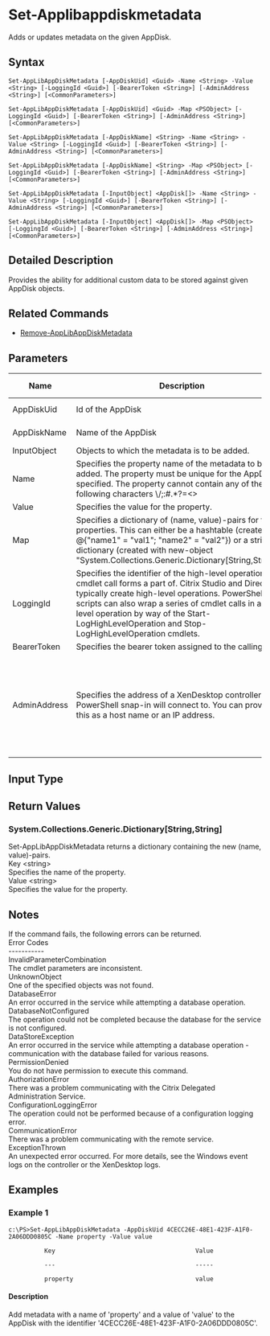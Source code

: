 ﻿
# Set-Applibappdiskmetadata
Adds or updates metadata on the given AppDisk.
## Syntax
```
Set-AppLibAppDiskMetadata [-AppDiskUid] <Guid> -Name <String> -Value <String> [-LoggingId <Guid>] [-BearerToken <String>] [-AdminAddress <String>] [<CommonParameters>]

Set-AppLibAppDiskMetadata [-AppDiskUid] <Guid> -Map <PSObject> [-LoggingId <Guid>] [-BearerToken <String>] [-AdminAddress <String>] [<CommonParameters>]

Set-AppLibAppDiskMetadata [-AppDiskName] <String> -Name <String> -Value <String> [-LoggingId <Guid>] [-BearerToken <String>] [-AdminAddress <String>] [<CommonParameters>]

Set-AppLibAppDiskMetadata [-AppDiskName] <String> -Map <PSObject> [-LoggingId <Guid>] [-BearerToken <String>] [-AdminAddress <String>] [<CommonParameters>]

Set-AppLibAppDiskMetadata [-InputObject] <AppDisk[]> -Name <String> -Value <String> [-LoggingId <Guid>] [-BearerToken <String>] [-AdminAddress <String>] [<CommonParameters>]

Set-AppLibAppDiskMetadata [-InputObject] <AppDisk[]> -Map <PSObject> [-LoggingId <Guid>] [-BearerToken <String>] [-AdminAddress <String>] [<CommonParameters>]
```
## Detailed Description
Provides the ability for additional custom data to be stored against given AppDisk objects.


## Related Commands

* [Remove-AppLibAppDiskMetadata](./Remove-AppLibAppDiskMetadata/)
## Parameters
| Name   | Description | Required? | Pipeline Input | Default Value |
| --- | --- | --- | --- | --- |
| AppDiskUid | Id of the AppDisk | true | true (ByValue, ByPropertyName) |  |
| AppDiskName | Name of the AppDisk | true | true (ByValue, ByPropertyName) |  |
| InputObject | Objects to which the metadata is to be added. | true | true (ByValue) |  |
| Name | Specifies the property name of the metadata to be added. The property must be unique for the AppDisk specified. The property cannot contain any of the following characters \\/;:#.\*?=&lt;&gt;|\[\]()"' | true | false |  |
| Value | Specifies the value for the property. | true | false |  |
| Map | Specifies a dictionary of (name, value)-pairs for the properties. This can either be a hashtable (created with @{"name1" = "val1"; "name2" = "val2"}) or a string dictionary (created with new-object "System.Collections.Generic.Dictionary\[String,String\]"). | true | true (ByValue) |  |
| LoggingId | Specifies the identifier of the high-level operation this cmdlet call forms a part of. Citrix Studio and Director typically create high-level operations. PowerShell scripts can also wrap a series of cmdlet calls in a high-level operation by way of the Start-LogHighLevelOperation and Stop-LogHighLevelOperation cmdlets. | false | false |  |
| BearerToken | Specifies the bearer token assigned to the calling user | false | false |  |
| AdminAddress | Specifies the address of a XenDesktop controller the PowerShell snap-in will connect to. You can provide this as a host name or an IP address. | false | false | Localhost. Once a value is provided by any cmdlet, this value becomes the default. |

## Input Type

### 

## Return Values

### System.Collections.Generic.Dictionary\[String,String\]
Set-AppLibAppDiskMetadata returns a dictionary containing the new (name, value)-pairs.<br>    Key &lt;string&gt;<br>        Specifies the name of the property.<br>    Value &lt;string&gt;<br>        Specifies the value for the property.
## Notes
If the command fails, the following errors can be returned.<br>    Error Codes<br>    -----------<br>    InvalidParameterCombination<br>        The cmdlet parameters are inconsistent.<br>    UnknownObject<br>        One of the specified objects was not found.<br>    DatabaseError<br>        An error occurred in the service while attempting a database operation.<br>    DatabaseNotConfigured<br>        The operation could not be completed because the database for the service is not configured.<br>    DataStoreException<br>        An error occurred in the service while attempting a database operation - communication with the database failed for various reasons.<br>    PermissionDenied<br>        You do not have permission to execute this command.<br>    AuthorizationError<br>        There was a problem communicating with the Citrix Delegated Administration Service.<br>    ConfigurationLoggingError<br>        The operation could not be performed because of a configuration logging error.<br>    CommunicationError<br>        There was a problem communicating with the remote service.<br>    ExceptionThrown<br>        An unexpected error occurred.  For more details, see the Windows event logs on the controller or the XenDesktop logs.
## Examples

### Example 1
```
c:\PS>Set-AppLibAppDiskMetadata -AppDiskUid 4CECC26E-48E1-423F-A1F0-2A06DDD0805C -Name property -Value value

          Key                                       Value

          ---                                       -----

          property                                  value
```
#### Description
Add metadata with a name of 'property' and a value of 'value' to the AppDisk with the identifier '4CECC26E-48E1-423F-A1F0-2A06DDD0805C'.

